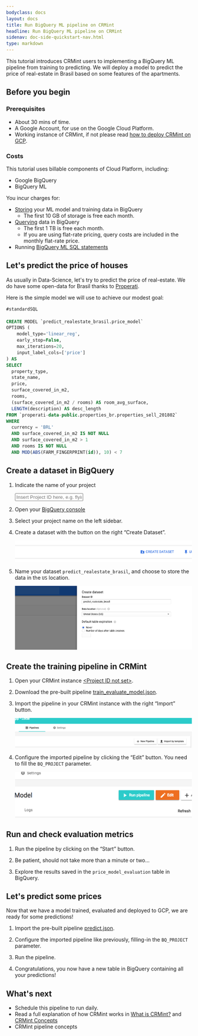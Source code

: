 ```yaml
---
bodyclass: docs
layout: docs
title: Run BigQuery ML pipeline on CRMint
headline: Run BigQuery ML pipeline on CRMint
sidenav: doc-side-quickstart-nav.html
type: markdown
---
```

<p class="lead">This tutorial introduces CRMint users to implementing a BigQuery ML pipeline from training to predicting. We will deploy a model to predict the price of real-estate in Brasil based on some features of the apartments.</p>

<div id="toc"></div>

## Before you begin

### Prerequisites

*   About 30 mins of time.
*   A Google Account, for use on the Google Cloud Platform.
*   Working instance of CRMint, if not please read [how to deploy CRMint on GCP](quickstart/index.html).

### Costs

This tutorial uses billable components of Cloud Platform, including:

* Google BigQuery
* BigQuery ML

You incur charges for:

* [Storing](https://cloud.google.com/bigquery/pricing#active_storage) your ML model and training data in BigQuery
    * The first 10 GB of storage is free each month.
* [Querying](https://cloud.google.com/bigquery/pricing#on_demand_pricing) data in BigQuery
    * The first 1 TB is free each month.
    * If you are using flat-rate pricing, query costs are included in the monthly flat-rate price.
* Running [BigQuery ML SQL statements](https://cloud.google.com/bigquery/pricing#bqml)

## Let's predict the price of houses

As usually in Data-Science, let's try to predict the price of real-estate. We do have some open-data for Brasil thanks to [Properati](http://properati.com).

Here is the simple model we will use to achieve our modest goal:

```sql
#standardSQL

CREATE MODEL `predict_realestate_brasil.price_model`
OPTIONS (
    model_type='linear_reg',
    early_stop=False,
    max_iterations=20,
    input_label_cols=['price']
) AS
SELECT
  property_type,
  state_name,
  price,
  surface_covered_in_m2,
  rooms,
  (surface_covered_in_m2 / rooms) AS room_avg_surface,
  LENGTH(description) AS desc_length
FROM `properati-data-public.properties_br.properties_sell_201802`
WHERE
  currency = 'BRL'
  AND surface_covered_in_m2 IS NOT NULL
  AND surface_covered_in_m2 > 1
  AND rooms IS NOT NULL
  AND MOD(ABS(FARM_FINGERPRINT(id)), 10) < 7
```

## Create a dataset in BigQuery

1.  Indicate the name of your project

    <input id="project-id" placeholder="Insert Project ID here, e.g. flying-tiger-112301" data-target-id="gcp-console">

1.  Open your <a id="gcp-console" href="https://console.cloud.google.com/bigquery?project=placeholder" target="_blank">BigQuery console</a>

1.  Select your project name on the left sidebar.

1.  Create a dataset with the button on the right &ldquo;Create Dataset&rdquo;.

    ![Create Dataset button](../../img/gcp-bq-createdataset-button.png)

1.  Name your dataset `predict_realestate_brasil`, and choose to store the data in the `US` location.

    ![Dataset configuration](../../img/gcp-bq-createdataset-conf.png)

## Create the training pipeline in CRMint

1.  Open your CRMint instance <a href="https://xxxxxx.appspot.com" id="crm-launch" target="_blank">&lt;Project ID not set&gt;</a>.

1.  Download the pre-built pipeline [train_evaluate_model.json](https://storage.googleapis.com/crmint-public/templates/pipelines/bqml/train_evaluate_model.json).

1.  Import the pipeline in your CRMint instance with the right &ldquo;Import&rdquo; button.

    ![CRMint import button](../../img/crmint-ui-import-button.png)

1.  Configure the imported pipeline by clicking the &ldquo;Edit&rdquo; button. You need to fill the `BQ_PROJECT` parameter.

    ![CRMint edit button](../../img/crmint-ui-edit-button.png)

## Run and check evaluation metrics

1.  Run the pipeline by clicking on the &ldquo;Start&rdquo; button.

1.  Be patient, should not take more than a minute or two&hellip;

1.  Explore the results saved in the `price_model_evaluation` table in BigQuery.

## Let's predict some prices

Now that we have a model trained, evaluated and deployed to GCP, we are ready for some predictions!

1.  Import the pre-built pipeline [predict.json](https://storage.googleapis.com/crmint-public/templates/pipelines/bqml/predict.json).

1.  Configure the imported pipeline like previously, filling-in the `BQ_PROJECT` parameter.

1.  Run the pipeline.

1.  Congratulations, you now have a new table in BigQuery containing all your predictions!

## What's next

- Schedule this pipeline to run daily.
- Read a full explanation of how CRMint works in [What is CRMint?](../guides/)
  and [CRMint Concepts](../guides/concepts.html)
- CRMint pipeline concepts
